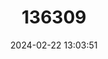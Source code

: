 ---
title: "136309"
category: "Rhynchocyon udzungwensis"
draft: false
date: 2024-02-22 13:03:51
languages:
  English: ["Gray-faced Sengi", "Grey-faced Elephant-shrew", "Grey-faced Sengi"]
---